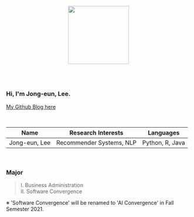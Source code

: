 <p align="center"><img src="https://user-images.githubusercontent.com/67620728/126331548-bd808c9b-22ba-42ea-8f79-2b4ffba9684f.PNG" width="166.2" height="158.4">  

<br/><br/>

### Hi, I'm Jong-eun, Lee.
[My Github Blog here](https://jong-eun-lee.github.io/ "https://jong-eun-lee.github.io/")
    
<br/>
    
Name | Research Interests | Languages
--- | --- | ---
Jong-eun, Lee | Recommender Systems, NLP | Python, R, Java

<br/>

### Major
> Ⅰ. Business Administration  
> Ⅱ. Software Convergence  

※ 'Software Convergence' will be renamed to 'AI Convergence' in Fall Semester 2021.
    
<br/>
